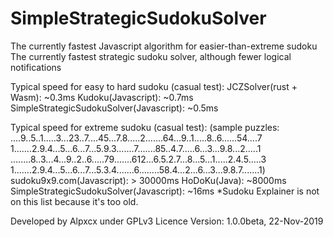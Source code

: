 # SimpleStrategicSudokuSolver
 The currently fastest Javascript algorithm for easier-than-extreme sudoku
 The currently fastest strategic sudoku solver, although fewer logical notifications
 
 Typical speed for easy to hard sudoku (casual test):
 JCZSolver(rust + Wasm): ~0.3ms
 Kudoku(Javascript): ~0.7ms
 SimpleStrategicSudokuSolver(Javascript): ~0.5ms
 
 Typical speed for extreme sudoku (casual test):
 (sample puzzles:
 ....9..5..1.....3...23..7....45...7.8.....2.......64...9..1.....8..6......54....7
 1.......2.9.4...5...6...7...5.9.3.......7.......85..4.7.....6...3...9.8...2.....1
 ........8..3...4...9..2..6.....79.......612...6.5.2.7...8...5...1.....2.4.5.....3
 1.......2.9.4...5...6...7...5.3.4.......6........58.4...2...6...3...9.8.7.......1)
 sudoku9x9.com(Javascript): > 30000ms
 HoDoKu(Java): ~8000ms
 SimpleStrategicSudokuSolver(Javascript): ~16ms
 *Sudoku Explainer is not on this list because it's too old.
 
 Developed by Alpxcx under GPLv3 Licence
 Version: 1.0.0beta, 22-Nov-2019
